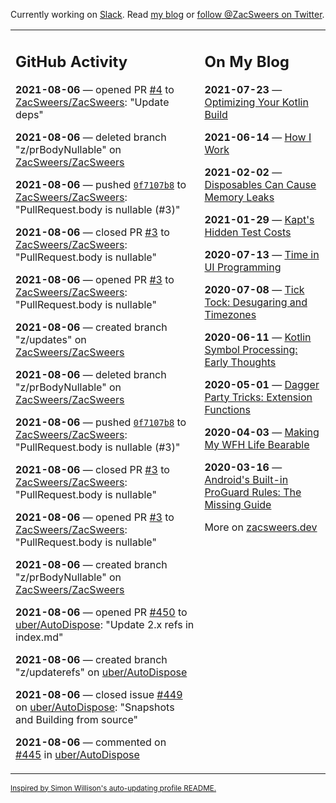 Currently working on [Slack](https://slack.com/). Read [my blog](https://zacsweers.dev/) or [follow @ZacSweers on Twitter](https://twitter.com/ZacSweers).

<table><tr><td valign="top" width="60%">

## GitHub Activity
<!-- githubActivity starts -->
**2021-08-06** — opened PR [#4](https://api.github.com/repos/ZacSweers/ZacSweers/pulls/4) to [ZacSweers/ZacSweers](https://api.github.com/repos/ZacSweers/ZacSweers): "Update deps"

**2021-08-06** — deleted branch "z/prBodyNullable" on [ZacSweers/ZacSweers](https://api.github.com/repos/ZacSweers/ZacSweers)

**2021-08-06** — pushed [`0f7107b8`](https://github.com/ZacSweers/ZacSweers/commit/0f7107b8ec42c5292c9556a13185419b5c73c3e7) to [ZacSweers/ZacSweers](https://api.github.com/repos/ZacSweers/ZacSweers): "PullRequest.body is nullable (#3)"

**2021-08-06** — closed PR [#3](https://api.github.com/repos/ZacSweers/ZacSweers/pulls/3) to [ZacSweers/ZacSweers](https://api.github.com/repos/ZacSweers/ZacSweers): "PullRequest.body is nullable"

**2021-08-06** — opened PR [#3](https://api.github.com/repos/ZacSweers/ZacSweers/pulls/3) to [ZacSweers/ZacSweers](https://api.github.com/repos/ZacSweers/ZacSweers): "PullRequest.body is nullable"

**2021-08-06** — created branch "z/updates" on [ZacSweers/ZacSweers](https://api.github.com/repos/ZacSweers/ZacSweers)

**2021-08-06** — deleted branch "z/prBodyNullable" on [ZacSweers/ZacSweers](https://api.github.com/repos/ZacSweers/ZacSweers)

**2021-08-06** — pushed [`0f7107b8`](https://github.com/ZacSweers/ZacSweers/commit/0f7107b8ec42c5292c9556a13185419b5c73c3e7) to [ZacSweers/ZacSweers](https://api.github.com/repos/ZacSweers/ZacSweers): "PullRequest.body is nullable (#3)"

**2021-08-06** — closed PR [#3](https://api.github.com/repos/ZacSweers/ZacSweers/pulls/3) to [ZacSweers/ZacSweers](https://api.github.com/repos/ZacSweers/ZacSweers): "PullRequest.body is nullable"

**2021-08-06** — opened PR [#3](https://api.github.com/repos/ZacSweers/ZacSweers/pulls/3) to [ZacSweers/ZacSweers](https://api.github.com/repos/ZacSweers/ZacSweers): "PullRequest.body is nullable"

**2021-08-06** — created branch "z/prBodyNullable" on [ZacSweers/ZacSweers](https://api.github.com/repos/ZacSweers/ZacSweers)

**2021-08-06** — opened PR [#450](https://api.github.com/repos/uber/AutoDispose/pulls/450) to [uber/AutoDispose](https://api.github.com/repos/uber/AutoDispose): "Update 2.x refs in index.md"

**2021-08-06** — created branch "z/updaterefs" on [uber/AutoDispose](https://api.github.com/repos/uber/AutoDispose)

**2021-08-06** — closed issue [#449](https://api.github.com/repos/uber/AutoDispose/issues/449) on [uber/AutoDispose](https://api.github.com/repos/uber/AutoDispose): "Snapshots and Building from source"

**2021-08-06** — commented on [#445](https://github.com/uber/AutoDispose/issues/445#issuecomment-894562678) in [uber/AutoDispose](https://api.github.com/repos/uber/AutoDispose)
<!-- githubActivity ends -->
</td><td valign="top" width="40%">

## On My Blog
<!-- blog starts -->
**2021-07-23** — [Optimizing Your Kotlin Build](https://www.zacsweers.dev/optimizing-your-kotlin-build/)

**2021-06-14** — [How I Work](https://www.zacsweers.dev/how-i-work/)

**2021-02-02** — [Disposables Can Cause Memory Leaks](https://www.zacsweers.dev/disposables-can-cause-memory-leaks/)

**2021-01-29** — [Kapt's Hidden Test Costs](https://www.zacsweers.dev/kapts-hidden-test-costs/)

**2020-07-13** — [Time in UI Programming](https://www.zacsweers.dev/time-in-ui/)

**2020-07-08** — [Tick Tock: Desugaring and Timezones](https://www.zacsweers.dev/ticktock-desugaring-timezones/)

**2020-06-11** — [Kotlin Symbol Processing: Early Thoughts](https://www.zacsweers.dev/kotlin-symbol-processor-early-thoughts/)

**2020-05-01** — [Dagger Party Tricks: Extension Functions](https://www.zacsweers.dev/dagger-party-tricks-extension-functions/)

**2020-04-03** — [Making My WFH Life Bearable](https://www.zacsweers.dev/making-wfh-life-bearable/)

**2020-03-16** — [Android's Built-in ProGuard Rules: The Missing Guide](https://www.zacsweers.dev/android-proguard-rules/)
<!-- blog ends -->
More on [zacsweers.dev](https://zacsweers.dev/)
</td></tr></table>

<sub><a href="https://simonwillison.net/2020/Jul/10/self-updating-profile-readme/">Inspired by Simon Willison's auto-updating profile README.</a></sub>